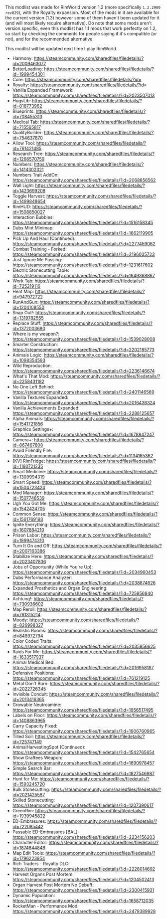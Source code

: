 This modlist was made for RimWorld version 1.2 (more specifically `1.2.2900 rev829`), with the Royalty expansion. Most of the mods in it are available for the current version (1.3) however some of them haven't been updated for it (and will most likely require alternative). Do note that some mods aren't version specific, even this modlist has 1.1 mods that work perfectly on 1.2, so start by checking the comments for people saying if it's compatible (or not), and for the recommended alternative.

This modlist will be updated next time I play RimWorld.


- Harmony: https://steamcommunity.com/sharedfiles/filedetails/?id=2009463077
- BetterLoading: https://steamcommunity.com/sharedfiles/filedetails/?id=1999454301
- Core: https://steamcommunity.com/sharedfiles/filedetails/?id=
- Royalty: https://steamcommunity.com/sharedfiles/filedetails/?id=
- Vanilla Expanded Framework: https://steamcommunity.com/sharedfiles/filedetails/?id=2023507013
- HugsLib: https://steamcommunity.com/sharedfiles/filedetails/?id=818773962
- Blueprints: https://steamcommunity.com/sharedfiles/filedetails/?id=708455313
- Medical Tab: https://steamcommunity.com/sharedfiles/filedetails/?id=715565817
- QualityBuilder: https://steamcommunity.com/sharedfiles/filedetails/?id=754637870
- Allow Tool: https://steamcommunity.com/sharedfiles/filedetails/?id=761421485
- Research Tree: https://steamcommunity.com/sharedfiles/filedetails/?id=1266570759
- Numbers: https://steamcommunity.com/sharedfiles/filedetails/?id=1414302321
- Numbers Trait AddOn: https://steamcommunity.com/sharedfiles/filedetails/?id=2068856562
- Wall Light: https://steamcommunity.com/sharedfiles/filedetails/?id=1423699208
- Toggle Harvest: https://steamcommunity.com/sharedfiles/filedetails/?id=1499848654
- RimHUD: https://steamcommunity.com/sharedfiles/filedetails/?id=1508850027
- Interaction Bubbles: https://steamcommunity.com/sharedfiles/filedetails/?id=1516158345
- Dubs Mint Minimap: https://steamcommunity.com/sharedfiles/filedetails/?id=1662119905
- Pick Up And Haul (Continued): https://steamcommunity.com/sharedfiles/filedetails/?id=2277459062
- Combat Training - Forked: https://steamcommunity.com/sharedfiles/filedetails/?id=2196035723
- Just Ignore Me Passing: https://steamcommunity.com/sharedfiles/filedetails/?id=1231617602
- Electric Stonecutting Table: https://steamcommunity.com/sharedfiles/filedetails/?id=1649368867
- Work Tab: https://steamcommunity.com/sharedfiles/filedetails/?id=725219116
- Heat Map: https://steamcommunity.com/sharedfiles/filedetails/?id=947972722
- RunAndGun: https://steamcommunity.com/sharedfiles/filedetails/?id=1204108550
- Snap Out!: https://steamcommunity.com/sharedfiles/filedetails/?id=1319782555
- Replace Stuff: https://steamcommunity.com/sharedfiles/filedetails/?id=1372003680
- Where is my weapon?: https://steamcommunity.com/sharedfiles/filedetails/?id=1539028008
- Smarter Construction: https://steamcommunity.com/sharedfiles/filedetails/?id=2202185773
- Animals Logic: https://steamcommunity.com/sharedfiles/filedetails/?id=1098354593
- Wild Reproduction: https://steamcommunity.com/sharedfiles/filedetails/?id=2236146674
- What's That Mod: https://steamcommunity.com/sharedfiles/filedetails/?id=2258431182
- No One Left Behind: https://steamcommunity.com/sharedfiles/filedetails/?id=2401146569
- Vanilla Textures Expanded: https://steamcommunity.com/sharedfiles/filedetails/?id=2016436324
- Vanilla Achievements Expanded: https://steamcommunity.com/sharedfiles/filedetails/?id=2288125657
- Alpha Animals: https://steamcommunity.com/sharedfiles/filedetails/?id=1541721856
- Graphics Settings+: https://steamcommunity.com/sharedfiles/filedetails/?id=1678847247
- Camera+: https://steamcommunity.com/sharedfiles/filedetails/?id=867467808
- Avoid Friendly Fire: https://steamcommunity.com/sharedfiles/filedetails/?id=1134165362
- [KV] RimFridge: https://steamcommunity.com/sharedfiles/filedetails/?id=1180721235
- Smart Medicine: https://steamcommunity.com/sharedfiles/filedetails/?id=1309994319
- Smart Speed: https://steamcommunity.com/sharedfiles/filedetails/?id=1504723424
- Mod Manager: https://steamcommunity.com/sharedfiles/filedetails/?id=1507748539
- Ugh You Got Me: https://steamcommunity.com/sharedfiles/filedetails/?id=1542424705
- Common Sense: https://steamcommunity.com/sharedfiles/filedetails/?id=1561769193
- Ignite Everything: https://steamcommunity.com/sharedfiles/filedetails/?id=1607884210
- Prison Labor: https://steamcommunity.com/sharedfiles/filedetails/?id=1899474310
- Turn It On and Off: https://steamcommunity.com/sharedfiles/filedetails/?id=2007163386
- Stabilize Here: https://steamcommunity.com/sharedfiles/filedetails/?id=2023407836
- Jobs of Opportunity (While You're Up): https://steamcommunity.com/sharedfiles/filedetails/?id=2034960453
- Dubs Performance Analyzer: https://steamcommunity.com/sharedfiles/filedetails/?id=2038874626
- Expanded Prosthetics and Organ Engineering: https://steamcommunity.com/sharedfiles/filedetails/?id=725956940
- Achtung!: https://steamcommunity.com/sharedfiles/filedetails/?id=730936602
- Map Reroll: https://steamcommunity.com/sharedfiles/filedetails/?id=761315214
- Moody: https://steamcommunity.com/sharedfiles/filedetails/?id=826998327
- Realistic Rooms: https://steamcommunity.com/sharedfiles/filedetails/?id=848972794
- Color Coded Traits: https://steamcommunity.com/sharedfiles/filedetails/?id=2035956625
- Raids For Me: https://steamcommunity.com/sharedfiles/filedetails/?id=1633517937
- Animal Medical Bed: https://steamcommunity.com/sharedfiles/filedetails/?id=2016958187
- Defensive Positions: https://steamcommunity.com/sharedfiles/filedetails/?id=761219125
- Metal Don't Burn: https://steamcommunity.com/sharedfiles/filedetails/?id=2022726345
- Invisible Conduit: https://steamcommunity.com/sharedfiles/filedetails/?id=2013416365
- Growable Neutroamine: https://steamcommunity.com/sharedfiles/filedetails/?id=1956517495
- Labels on Floor: https://steamcommunity.com/sharedfiles/filedetails/?id=1408863965
- Carry Capacity Fixed: https://steamcommunity.com/sharedfiles/filedetails/?id=1906760965
- Tilled Soil: https://steamcommunity.com/sharedfiles/filedetails/?id=725747149
- AnimalHarvestingSpot (Continued): https://steamcommunity.com/sharedfiles/filedetails/?id=1542765654
- Show Draftees Weapon: https://steamcommunity.com/sharedfiles/filedetails/?id=1690978457
- Simple Search Bar: https://steamcommunity.com/sharedfiles/filedetails/?id=1827546987
- Hunt for Me: https://steamcommunity.com/sharedfiles/filedetails/?id=1593245720
- Bulk Stonecutting: https://steamcommunity.com/sharedfiles/filedetails/?id=2021425587
- Skilled Stonecutting: https://steamcommunity.com/sharedfiles/filedetails/?id=1207390617
- GreenRim: https://steamcommunity.com/sharedfiles/filedetails/?id=1939945822
- ED-Embrasures: https://steamcommunity.com/sharedfiles/filedetails/?id=722085442
- Passable ED-Embrasures [BAL]: https://steamcommunity.com/sharedfiles/filedetails/?id=2234156203
- Character Editor: https://steamcommunity.com/sharedfiles/filedetails/?id=1874644848
- Map Edit Tools: https://steamcommunity.com/sharedfiles/filedetails/?id=1796223954
- Rich Traders - Royalty DLC: https://steamcommunity.com/sharedfiles/filedetails/?id=2228014692
- Harvest Organs Post Mortem: https://steamcommunity.com/sharedfiles/filedetails/?id=1204502413
- Organ Harvest Post Mortem No Debuff: https://steamcommunity.com/sharedfiles/filedetails/?id=2300415931
- Dynamic Population: https://steamcommunity.com/sharedfiles/filedetails/?id=1658712035
- RocketMan - Performance Mod: https://steamcommunity.com/sharedfiles/filedetails/?id=2479389928